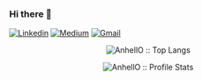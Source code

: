 ### Hi there 👋

[![Linkedin](https://img.shields.io/badge/-samriddhisinha-blue?style=flat&logo=Linkedin&logoColor=white)](https://www.linkedin.com/in/samriddhisinha)
[![Medium](https://img.shields.io/badge/-@samriddhisinha-black?style=flat&logo=Medium&logoColor=white)](https://medium.com/@samriddhisinha)
[![Gmail](https://img.shields.io/badge/-samriddhidjokestersinha-c14438?style=flat&logo=Gmail&logoColor=white)](mailto:samriddhidjokestersinha@gmail.com)


<p align="center"><img src="https://github-readme-stats.vercel.app/api/top-langs/?username=djokester&langs_count=10&theme=dark&layout=compact&include_all_commits=True" alt="AnhellO :: Top Langs" /></p>
<p align="center"><img src="https://github-readme-stats.vercel.app/api?username=djokester&show_icons=true&theme=dark&include_all_commits=True" alt="AnhellO :: Profile Stats"/></p>


<!--
**djokester/djokester** is a ✨ _special_ ✨ repository because its `README.md` (this file) appears on your GitHub profile.
<p align="center"><img src="https://profile-counter.glitch.me/{djokester}/count.svg" alt="AnhellO :: Visitor's Count" /></p>

Here are some ideas to get you started:

- 🔭 I’m currently working on ...
- 🌱 I’m currently learning ...
- 👯 I’m looking to collaborate on ...
- 🤔 I’m looking for help with ...
- 💬 Ask me about ...
- 📫 How to reach me: ...
- 😄 Pronouns: ...
- ⚡ Fun fact: ...
-->
